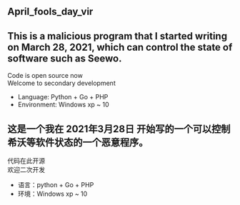 ## April_fools_day_vir

## This is a malicious program that I started writing on March 28, 2021, which can control the state of software such as Seewo.
Code is open source now<br>
Welcome to secondary development

- Language: Python + Go + PHP
- Environment: Windows xp ~ 10

## 这是一个我在 2021年3月28日 开始写的一个可以控制希沃等软件状态的一个恶意程序。
代码在此开源<br>
欢迎二次开发

- 语言：python + Go + PHP
- 环境：Windows xp ~ 10
